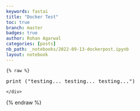 ```yaml
---
keywords: fastai
title: "Docker Test"
toc: true
branch: master
badges: true
author: Rohan Agarwal
categories: [posts]
nb_path: _notebooks/2022-09-13-dockerpost.ipynb
layout: notebook
---
```


<!--
#################################################
### THIS FILE WAS AUTOGENERATED! DO NOT EDIT! ###
#################################################
# file to edit: _notebooks/2022-09-13-dockerpost.ipynb
-->

<div class="container" id="notebook-container">
        
    {% raw %}
    
<div class="cell border-box-sizing code_cell rendered">
<div class="input">

<div class="inner_cell">
    <div class="input_area">
<div class=" highlight hl-python"><pre><span></span><span class="nb">print</span> <span class="p">(</span><span class="s2">&quot;testing... testing... testing...&quot;</span><span class="p">)</span>
</pre></div>

    </div>
</div>
</div>

</div>
    {% endraw %}

</div>
 

